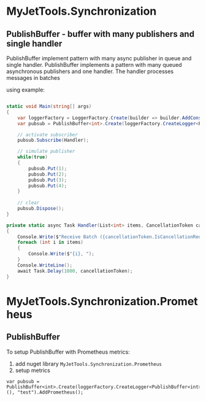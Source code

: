 # MyJetTools.Synchronization

## PublishBuffer - buffer with many publishers and single handler

PublishBuffer implement pattern with many async publisher in queue and single handler. PublishBuffer implements a pattern with many queued asynchronous publishers and one handler. The handler processes messages in batches

using example:

```csharp

static void Main(string[] args)
{
    var loggerFactory = LoggerFactory.Create(builder => builder.AddConsole());
    var pubsub = PublishBuffer<int>.Create(loggerFactory.CreateLogger<PublishBuffer<int>>(), "test");

    // activate subscriber
    pubsub.Subscribe(Handler);

    // simulate publisher
    while(true)
    {
        pubsub.Put(1);
        pubsub.Put(2);
        pubsub.Put(3);
        pubsub.Put(4);
    }
    
    // clear
    pubsub.Dispose();
}

private static async Task Handler(List<int> items, CancellationToken cancellationToken)
{
    Console.Write($"Receive Batch ({cancellationToken.IsCancellationRequested}): ");
    foreach (int i in items)
    {
        Console.Write($"{i}, ");
    }
    Console.WriteLine();
    await Task.Delay(1000, cancellationToken);    
}
```

# MyJetTools.Synchronization.Prometheus

## PublishBuffer

To setup PublishBuffer with Prometheus metrics:

1. add nuget library `MyJetTools.Synchronization.Prometheus`
2. setup metrics
```
var pubsub = PublishBuffer<int>.Create(loggerFactory.CreateLogger<PublishBuffer<int>>(), "test").AddPrometheus();
```
